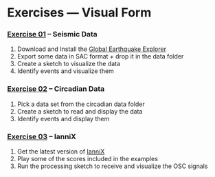 Exercises — Visual Form 
=======================

### [Exercise 01][] – Seismic Data

1. Download and Install the [Global Earthquake Explorer](http://www.seis.sc.edu/gee/)
2. Export some data in SAC format + drop it in the data folder
3. Create a sketch to visualize the data 
4. Identify events and visualize them

### [Exercise 02][] – Circadian Data

1. Pick a data set from the circadian data folder
2. Create a sketch to read and display the data
3. Identify events and display them

### [Exercise 03][] – IanniX

1. Get the latest version of [IanniX](http://www.iannix.org/)
2. Play some of the scores included in the examples
3. Run the processing sketch to receive and visualize the OSC signals

[Exercise 01]: coding_gestalt__exercise_08_01__seismic_data
[Exercise 02]: coding_gestalt__exercise_08_02__circadian_data
[Exercise 03]: coding_gestalt__exercise_08_03__iannix
